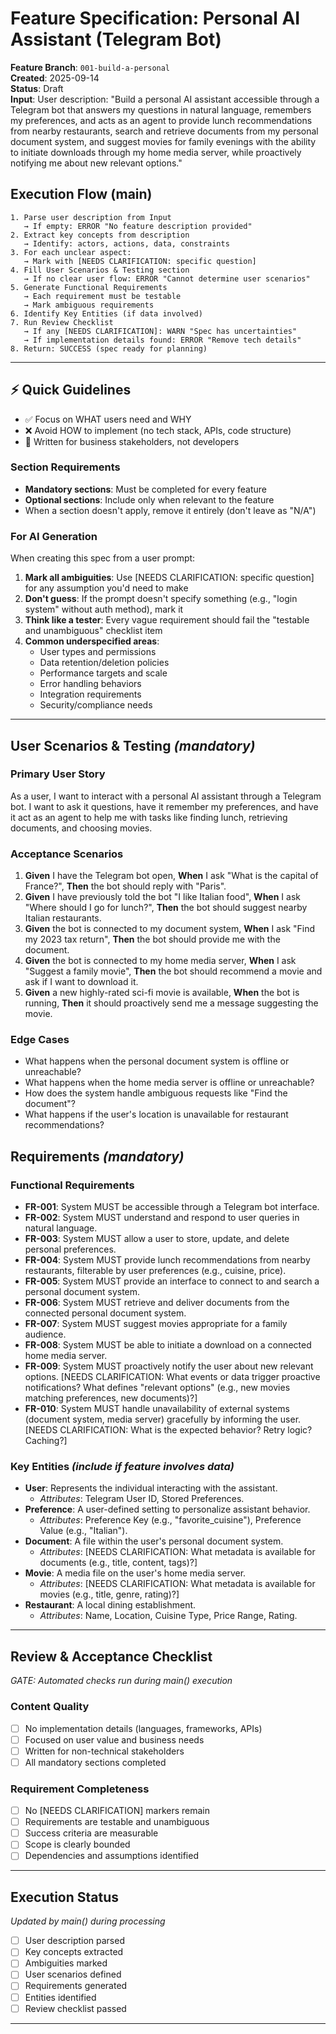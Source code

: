 # Feature Specification: Personal AI Assistant (Telegram Bot)

**Feature Branch**: `001-build-a-personal`  
**Created**: 2025-09-14  
**Status**: Draft  
**Input**: User description: "Build a personal AI assistant accessible through a Telegram bot that answers my questions in natural language, remembers my preferences, and acts as an agent to provide lunch recommendations from nearby restaurants, search and retrieve documents from my personal document system, and suggest movies for family evenings with the ability to initiate downloads through my home media server, while proactively notifying me about new relevant options."

## Execution Flow (main)
```
1. Parse user description from Input
   → If empty: ERROR "No feature description provided"
2. Extract key concepts from description
   → Identify: actors, actions, data, constraints
3. For each unclear aspect:
   → Mark with [NEEDS CLARIFICATION: specific question]
4. Fill User Scenarios & Testing section
   → If no clear user flow: ERROR "Cannot determine user scenarios"
5. Generate Functional Requirements
   → Each requirement must be testable
   → Mark ambiguous requirements
6. Identify Key Entities (if data involved)
7. Run Review Checklist
   → If any [NEEDS CLARIFICATION]: WARN "Spec has uncertainties"
   → If implementation details found: ERROR "Remove tech details"
8. Return: SUCCESS (spec ready for planning)
```

---

## ⚡ Quick Guidelines
- ✅ Focus on WHAT users need and WHY
- ❌ Avoid HOW to implement (no tech stack, APIs, code structure)
- 👥 Written for business stakeholders, not developers

### Section Requirements
- **Mandatory sections**: Must be completed for every feature
- **Optional sections**: Include only when relevant to the feature
- When a section doesn't apply, remove it entirely (don't leave as "N/A")

### For AI Generation
When creating this spec from a user prompt:
1. **Mark all ambiguities**: Use [NEEDS CLARIFICATION: specific question] for any assumption you'd need to make
2. **Don't guess**: If the prompt doesn't specify something (e.g., "login system" without auth method), mark it
3. **Think like a tester**: Every vague requirement should fail the "testable and unambiguous" checklist item
4. **Common underspecified areas**:
   - User types and permissions
   - Data retention/deletion policies  
   - Performance targets and scale
   - Error handling behaviors
   - Integration requirements
   - Security/compliance needs

---

## User Scenarios & Testing *(mandatory)*

### Primary User Story
As a user, I want to interact with a personal AI assistant through a Telegram bot. I want to ask it questions, have it remember my preferences, and have it act as an agent to help me with tasks like finding lunch, retrieving documents, and choosing movies.

### Acceptance Scenarios
1. **Given** I have the Telegram bot open, **When** I ask "What is the capital of France?", **Then** the bot should reply with "Paris".
2. **Given** I have previously told the bot "I like Italian food", **When** I ask "Where should I go for lunch?", **Then** the bot should suggest nearby Italian restaurants.
3. **Given** the bot is connected to my document system, **When** I ask "Find my 2023 tax return", **Then** the bot should provide me with the document.
4. **Given** the bot is connected to my home media server, **When** I ask "Suggest a family movie", **Then** the bot should recommend a movie and ask if I want to download it.
5. **Given** a new highly-rated sci-fi movie is available, **When** the bot is running, **Then** it should proactively send me a message suggesting the movie.

### Edge Cases
- What happens when the personal document system is offline or unreachable?
- What happens when the home media server is offline or unreachable?
- How does the system handle ambiguous requests like "Find the document"?
- What happens if the user's location is unavailable for restaurant recommendations?

## Requirements *(mandatory)*

### Functional Requirements
- **FR-001**: System MUST be accessible through a Telegram bot interface.
- **FR-002**: System MUST understand and respond to user queries in natural language.
- **FR-003**: System MUST allow a user to store, update, and delete personal preferences.
- **FR-004**: System MUST provide lunch recommendations from nearby restaurants, filterable by user preferences (e.g., cuisine, price).
- **FR-005**: System MUST provide an interface to connect to and search a personal document system.
- **FR-006**: System MUST retrieve and deliver documents from the connected personal document system.
- **FR-007**: System MUST suggest movies appropriate for a family audience.
- **FR-008**: System MUST be able to initiate a download on a connected home media server.
- **FR-009**: System MUST proactively notify the user about new relevant options. [NEEDS CLARIFICATION: What events or data trigger proactive notifications? What defines "relevant options" (e.g., new movies matching preferences, new documents)?]
- **FR-010**: System MUST handle unavailability of external systems (document system, media server) gracefully by informing the user. [NEEDS CLARIFICATION: What is the expected behavior? Retry logic? Caching?]

### Key Entities *(include if feature involves data)*
- **User**: Represents the individual interacting with the assistant.
  - *Attributes*: Telegram User ID, Stored Preferences.
- **Preference**: A user-defined setting to personalize assistant behavior.
  - *Attributes*: Preference Key (e.g., "favorite_cuisine"), Preference Value (e.g., "Italian").
- **Document**: A file within the user's personal document system.
  - *Attributes*: [NEEDS CLARIFICATION: What metadata is available for documents (e.g., title, content, tags)?]
- **Movie**: A media file on the user's home media server.
  - *Attributes*: [NEEDS CLARIFICATION: What metadata is available for movies (e.g., title, genre, rating)?]
- **Restaurant**: A local dining establishment.
  - *Attributes*: Name, Location, Cuisine Type, Price Range, Rating.

---

## Review & Acceptance Checklist
*GATE: Automated checks run during main() execution*

### Content Quality
- [ ] No implementation details (languages, frameworks, APIs)
- [ ] Focused on user value and business needs
- [ ] Written for non-technical stakeholders
- [ ] All mandatory sections completed

### Requirement Completeness
- [ ] No [NEEDS CLARIFICATION] markers remain
- [ ] Requirements are testable and unambiguous  
- [ ] Success criteria are measurable
- [ ] Scope is clearly bounded
- [ ] Dependencies and assumptions identified

---

## Execution Status
*Updated by main() during processing*

- [ ] User description parsed
- [ ] Key concepts extracted
- [ ] Ambiguities marked
- [ ] User scenarios defined
- [ ] Requirements generated
- [ ] Entities identified
- [ ] Review checklist passed

---
